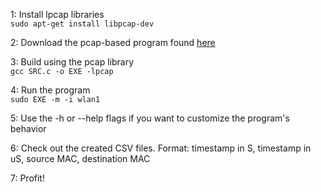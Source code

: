 1: Install lpcap libraries  
`sudo apt-get install libpcap-dev`  

2: Download the pcap-based program found [here](https://github.com/CourseReps/ECEN489-Spring2015/blob/master/Project1/Team2/PromiscuousBox/8.wireless_mac_sniffing.c)  

3: Build using the pcap library  
`gcc SRC.c -o EXE -lpcap`  

4: Run the program  
`sudo EXE -m -i wlan1`  

5: Use the -h or --help flags if you want to customize the program's behavior

6: Check out the created CSV files.  Format: timestamp in S, timestamp in uS, source MAC, destination MAC

7: Profit!
